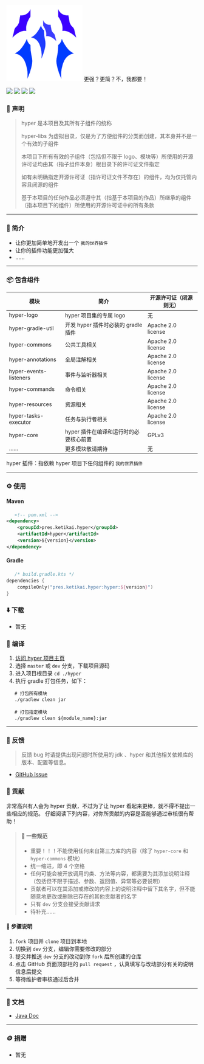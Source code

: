 [//]: # ([**📄README-EN**]&#40;README-EN.md&#41;)

<div>
    <img 
        src="./hyper-logo/hyper-logo.svg"
        width="200px"
        alt="hyper-logo"
    >
    更强？更简？不，我都要！
</div>

[![](https://img.shields.io/badge/JDK-17+-green?logo=Jdk)](https://gradle.org)
[![](https://img.shields.io/badge/Gradle-v7%2E6-g?logo=Gradle)](https://gradle.org)
[![](https://img.shields.io/badge/邮箱-482194973%40qq%2Ecom-orange?logo=Mail%2ERu)]()
[![](https://img.shields.io/badge/QQ群-929450805-blue?logo=Tencent%20QQ)](https://qm.qq.com/cgi-bin/qm/qr?k=M8BRtN-w29gUFbp83PHOOoHDmNga4miz&jump_from=webapi)

### 📢 声明

> hyper 是本项目及其所有子组件的统称
>
> hyper-libs 为虚拟目录，仅是为了方便组件的分类而创建，其本身并不是一个有效的子组件
>
> 本项目下所有有效的子组件（包括但不限于 logo、模块等）所使用的开源许可证均由其（指子组件本身）根目录下的许可证文件指定
>
> 如有未明确指定开源许可证（指许可证文件不存在）的组件，均为仅托管内容且闭源的组件
>
> 基于本项目的任何作品必须遵守其（指基于本项目的作品）所继承的组件（指本项目下的组件）所使用的开源许可证中的所有条款

-------------------------------------------------------------------------------

### 📜 简介

* 让你更加简单地开发出一个 `我的世界插件`
* 让你的插件功能更加强大
* ……

-------------------------------------------------------------------------------

### 📦 包含组件

| 模块                     | 简介                        | 开源许可证（闭源则无）        |
|------------------------|---------------------------|--------------------|
| hyper-logo             | hyper 项目集的专属 logo         | 无                  |
| hyper-gradle-util      | 开发 hyper 插件时必装的 gradle 插件 | Apache 2.0 license |
| hyper-commons          | 公共工具相关                    | Apache 2.0 license |
| hyper-annotations      | 全局注解相关                    | Apache 2.0 license |
| hyper-events-listeners | 事件与监听器相关                  | Apache 2.0 license |
| hyper-commands         | 命令相关                      | Apache 2.0 license |
| hyper-resources        | 资源相关                      | Apache 2.0 license |
| hyper-tasks-executor   | 任务与执行者相关                  | Apache 2.0 license |
| hyper-core             | hyper 插件在编译和运行时的必要核心前置    | GPLv3              |
| ……                     | 更多模块敬请期待                  | 无                  |

hyper 插件：指依赖 hyper 项目下任何组件的 `我的世界插件`

-------------------------------------------------------------------------------

### ⚙ 使用

#### Maven

```xml
   <!-- pom.xml -->
<dependency>
    <groupId>pres.ketikai.hyper</groupId>
    <artifactId>hyper</artifactId>
    <version>${version}</version>
</dependency>
```

#### Gradle

```kotlin
   /* build.gradle.kts */
dependencies {
    compileOnly("pres.ketikai.hyper:hyper:${version}")
}
```

### ⬇️ 下载

* 暂无

### 🧩 编译

1. [访问 hyper 项目主页](https://github.com/ketikai/hyper)
2. 选择 `master` 或 `dev` 分支，下载项目源码
3. 进入项目根目录 `cd ./hyper`
4. 执行 gradle 打包任务，如下：

```shell
   # 打包所有模块
   ./gradlew clean jar
   
   # 打包指定模块
   ./gradlew clean ${module_name}:jar
```

-------------------------------------------------------------------------------

### 🐞 反馈

> 反馈 bug 时请提供出现问题时所使用的 jdk 、hyper 和其他相关依赖库的版本、配置等信息。

* [GitHub Issue](https://github.com/ketikai/hyper/issues)

### 📝 贡献

非常高兴有人会为 hyper 贡献，不过为了让 hyper 看起来更棒，就不得不提出一些相应的规范。
仔细阅读下列内容，对你所贡献的内容是否能够通过审核很有帮助！

> #### 📏 一些规范
>
> * 重要！！！不能使用任何来自第三方库的内容（除了 `hyper-core` 和 `hyper-commons` 模块）
> * 统一缩进，即 4 个空格
> * 任何可能会被开放调用的类、方法等内容，都需要为其添加说明注释（包括但不限于描述、参数、返回值、异常等必要说明）
> * 贡献者可以在其添加或修改的内容上的说明注释中留下其名字，但不能随意地更改或删除已存在的其他贡献者的名字
> * 只有 `dev` 分支会接受贡献请求
> * 待补充……

#### 📌 步骤说明

1. `fork` 项目并 `clone` 项目到本地
2. 切换到 `dev` 分支，编辑你需要修改的部分
3. 提交并推送 `dev` 分支的改动到你 `fork` 后所创建的仓库
4. 点击 GitHub 页面顶部栏的 `pull request` ，认真填写与改动部分有关的说明信息后提交
5. 等待维护者审核通过后合并

-------------------------------------------------------------------------------

### 📖 文档

* [Java Doc](https://javadoc.github.com/ketikai/hyper)

-------------------------------------------------------------------------------

### 🪙 捐赠

* 暂无
